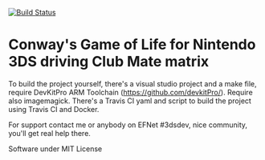 [![Build Status](https://travis-ci.org/Manu404/GameOfLife-3DS.svg?branch=master)](https://travis-ci.org/Manu404/GameOfLife-3DS)

# Conway's Game of Life for Nintendo 3DS driving Club Mate matrix

To build the project yourself, there's a visual studio project and a make file, require DevKitPro ARM Toolchain (https://github.com/devkitPro/). Require also imagemagick. There's a Travis CI yaml and script to build the project using Travis CI and Docker.

For support contact me or anybody on EFNet #3dsdev, nice community, you'll get real help there.

Software under MIT License
